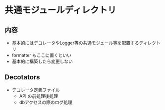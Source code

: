 # 共通モジュールディレクトリ
## 内容
- 基本的にはデコレータやLogger等の共通モジュール等を配置するディレクトリ
- formatter もここに置くといい
- 基本的に構築したら変更しない

## Decotators
- デコレータ定義ファイル
  - API の前処理後処理
  - dbアクセスの際のログ処理
